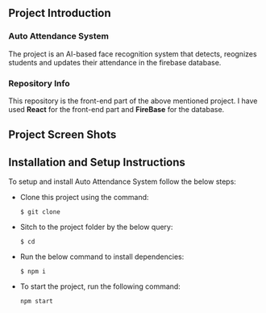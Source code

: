 ## Project Introduction

### Auto Attendance System
The project is an AI-based face recognition system that detects, reognizes students and updates their attendance in the firebase database.

### Repository Info
This repository is the front-end part of the above mentioned project. I have used <b>React</b> for the front-end part and <b>FireBase</b> for the database.


## Project Screen Shots

## Installation and Setup Instructions

To setup and install Auto Attendance System follow the below steps:
- Clone this project using the command:  

    ```$ git clone   ```

- Sitch to the project folder by the below query:

    ```$ cd ```

- Run the below command to install dependencies:

    ```$ npm i```

- To start the project, run the following command:

    ```npm start```